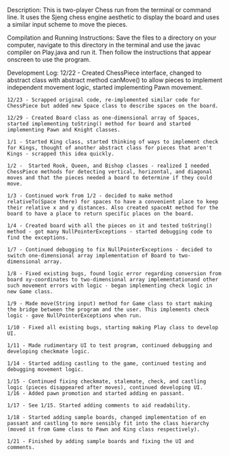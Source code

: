 Description:
	This is two-player Chess run from the terminal or command line. It uses the Sjeng chess 
	engine aesthetic to display the board and uses a similar input scheme to move the pieces. 
	 
Compilation and Running Instructions: 
	Save the files to a directory on your computer, navigate to this directory in the 
	terminal and use the javac compiler on Play.java and run it. Then follow the 
	instructions that appear onscreen to use the program.
 
 Development Log:
 	12/22 - Created ChessPiece interface, changed to abstract class with abstract method canMove() to allow pieces to implement independent movement logic, started implementing Pawn movement.
		   
 	12/23 - Scrapped original code, re-implemented similar code for ChessPiece but added new Space class to describe spaces on the board.
	
 	12/29 - Created Board class as one-dimensional array of Spaces, started implementing toString() method for board and started implementing Pawn and Knight classes.
	
 	1/1 - Started King class, started thinking of ways to implement check for Kings, thought of another abstract class for pieces that aren't Kings - scrapped this idea quickly.
	
 	1/2 -  Started Rook, Queen, and Bishop classes - realized I needed ChessPiece methods for detecting vertical, horizontal, and diagonal moves and that the pieces needed a board to determine if they could move.
	
 	1/3 - Continued work from 1/2 - decided to make method relativeTo(Space there) for spaces to have a convenient place to keep their relative x and y distances. Also created spaceAt method for the board to have a place to return specific places on the board.
 	
	1/4 - Created board with all the pieces on it and tested toString() method - got many NullPointerExceptions - started debugging code to find the exceptions.
	
 	1/7 - Continued debugging to fix NullPointerExceptions - decided to switch one-dimensional array implementation of Board to two-dimensional array.
	
 	1/8 - Fixed existing bugs, found logic error regarding conversion from board xy-coordinates to two-dimensional array implementationand other such movement errors with logic - began implementing check logic in new Game class.
	
 	1/9 - Made move(String input) method for Game class to start making the bridge between the program and the user. This implements check logic - gave NullPointerExceptions when run.
	
 	1/10 - Fixed all existing bugs, starting making Play class to develop UI.
 	
	1/11 - Made rudimentary UI to test program, continued debugging and developing checkmate logic.  
 	
	1/14 - Started adding castling to the game, continued testing and debugging movement logic.
 	
	1/15 - Continued fixing checkmate, stalemate, check, and castling logic (pieces disappeared after moves), continued developing UI.
 	1/16 - Added pawn promotion and started adding en passant. 
	
 	1/17 - See 1/15. Started adding comments to aid readability.
	
 	1/18 - Started adding sample boards, changed implementation of en passant and castling to more sensibly fit into the class hierarchy (moved it from Game class to Pawn and King class respectively).
	
 	1/21 - Finished by adding sample boards and fixing the UI and comments.

